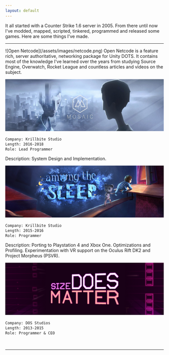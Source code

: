 ```yaml
---
layout: default
---
```

It all started with a Counter Strike 1.6 server in 2005. From there until now I've modded, mapped, scripted, tinkered, programmed and released some games. Here are some things I've made.
<hr>
![Open Netcode](/assets/images/netcode.png)
Open Netcode is a feature rich, server authoritative, networking package for Unity DOTS. It contains most of the knowledge I've learned over the years from studying Source Engine, Overwatch, Rocket League and countless articles and videos on the subject. 

![Mosaic](/assets/images/mosaic.png)
```
Company: Krillbite Studio
Length: 2016-2018
Role: Lead Programmer
```
Description: System Design and Implementation. 

![Among the Sleep](/assets/images/amongthesleep.png)
```
Company: Krillbite Studio
Length: 2015-2016
Role: Programmer
```
Description: Porting to Playstation 4 and Xbox One. Optimizations and Profiling. Experimentation with VR support on the Oculus Rift DK2 and Project Morpheus (PSVR). 



![Size DOES Matter](/assets/images/sizedoesmatter.png)
```
Company: DOS Studios
Length: 2013-2015
Role: Programmer & CEO
```
<br/> 
<hr>

